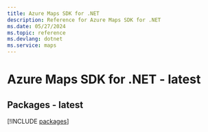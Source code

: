 ```yaml
---
title: Azure Maps SDK for .NET
description: Reference for Azure Maps SDK for .NET
ms.date: 05/27/2024
ms.topic: reference
ms.devlang: dotnet
ms.service: maps
---
```

# Azure Maps SDK for .NET - latest
## Packages - latest
[!INCLUDE [packages](maps-index.md)]